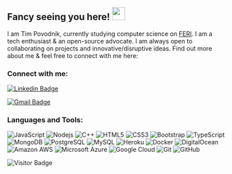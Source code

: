 ## Fancy seeing you here! <img src="https://raw.githubusercontent.com/aemmadi/aemmadi/master/wave.gif" width="30px">

I am Tim Povodnik, currently studying computer science on [FERI](https://feri.um.si/). I am a tech enthusiast & an open-source advocate. I am always open to collaborating on projects and innovative/disruptive ideas. Find out more about me & feel free to connect with me here:

### Connect with me:

[![Linkedin Badge](https://img.shields.io/badge/-timpovodnik-blue?style=flat-square&logo=Linkedin&logoColor=white&link=https://www.linkedin.com/in/anirudhemmadi/)](https://www.linkedin.com/in/tim-povodnik-56370919a/)

[![Gmail Badge](https://img.shields.io/badge/-tim.povodnik@gmail.com-c14438?style=flat-square&logo=Gmail&logoColor=white&link=mailto:tim.povodnik@gmail.com)](mailto:tim.povodnik@gmail.com)

### Languages and Tools:

![JavaScript](https://img.shields.io/badge/-JavaScript-black?style=flat-square&logo=javascript)
![Nodejs](https://img.shields.io/badge/-Nodejs-black?style=flat-square&logo=Node.js)
![C++](https://img.shields.io/badge/-C++-00599C?style=flat-square&logo=c)
![HTML5](https://img.shields.io/badge/-HTML5-E34F26?style=flat-square&logo=html5&logoColor=white)
![CSS3](https://img.shields.io/badge/-CSS3-1572B6?style=flat-square&logo=css3)
![Bootstrap](https://img.shields.io/badge/-Bootstrap-563D7C?style=flat-square&logo=bootstrap)
![TypeScript](https://img.shields.io/badge/-TypeScript-007ACC?style=flat-square&logo=typescript)
![MongoDB](https://img.shields.io/badge/-MongoDB-black?style=flat-square&logo=mongodb)
![PostgreSQL](https://img.shields.io/badge/-PostgreSQL-336791?style=flat-square&logo=postgresql)
![MySQL](https://img.shields.io/badge/-MySQL-black?style=flat-square&logo=mysql)
![Heroku](https://img.shields.io/badge/-Heroku-430098?style=flat-square&logo=heroku)
![Docker](https://img.shields.io/badge/-Docker-black?style=flat-square&logo=docker)
![DigitalOcean](https://img.shields.io/badge/-Digital%20Ocean-darkblue?style=flat-square&logo=digitalocean)
![Amazon AWS](https://img.shields.io/badge/Amazon%20AWS-232F3E?style=flat-square&logo=amazon-aws)
![Microsoft Azure](https://img.shields.io/badge/Microsoft%20Azure-232F7E?style=flat-square&logo=microsoft-azure)
![Google Cloud](https://img.shields.io/badge/Google%20Cloud-black?style=flat-square&logo=google-cloud)
![Git](https://img.shields.io/badge/-Git-black?style=flat-square&logo=git)
![GitHub](https://img.shields.io/badge/-GitHub-181717?style=flat-square&logo=github)

![Visitor Badge](https://visitor-badge.laobi.icu/badge?page_id=aemmadi.aemmadi)

